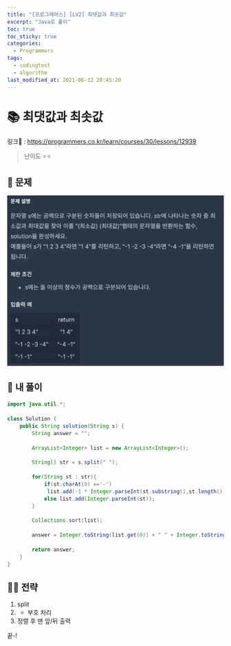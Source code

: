 ```yaml
---
title: "[프로그래머스] [LV2] 최댓값과 최솟값"
excerpt: "Java로 풀이"
toc: true
toc_sticky: true
categories:
  - Programmers
tags:
  - codingtest
  - algorithm
last_modified_at: 2021-06-12 20:45:20
---
```


# 📚 최댓값과 최솟값
  
링크📎 : <https://programmers.co.kr/learn/courses/30/lessons/12939>  
  
>난이도 ⭐️⭐️
  
## 📖 문제  
  
![이미지](/assets/images/Programmers/Lv2/prob22/22-1.png)
  
## 📝 내 풀이  
  
```java  
import java.util.*;

class Solution {
    public String solution(String s) {
        String answer = "";
        
        ArrayList<Integer> list = new ArrayList<Integer>();
        
        String[] str = s.split(" ");
        
        for(String st : str){
            if(st.charAt(0) =='-')
             list.add(-1 * Integer.parseInt(st.substring(1,st.length())));   
            else list.add(Integer.parseInt(st));
        }
        
        Collections.sort(list);
        
        answer = Integer.toString(list.get(0)) + " " + Integer.toString(list.get(list.size()-1));
        
        return answer;
    }
}
```  
   
## 👊🏻 전략  
  
1. split
2. - 부호 처리
3. 정렬 후 맨 앞/뒤 출력
  
끝-!
